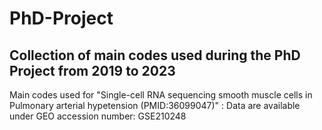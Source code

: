 # PhD-Project

## Collection of main codes used during the PhD Project from 2019 to 2023
 Main codes used for "Single-cell RNA sequencing smooth muscle cells in Pulmonary arterial hypetension (PMID:36099047)" : Data are available under GEO accession number: GSE210248
